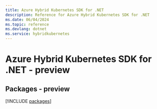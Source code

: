 ```yaml
---
title: Azure Hybrid Kubernetes SDK for .NET
description: Reference for Azure Hybrid Kubernetes SDK for .NET
ms.date: 06/04/2024
ms.topic: reference
ms.devlang: dotnet
ms.service: hybridkubernetes
---
```

# Azure Hybrid Kubernetes SDK for .NET - preview
## Packages - preview
[!INCLUDE [packages](hybrid-kubernetes-index.md)]